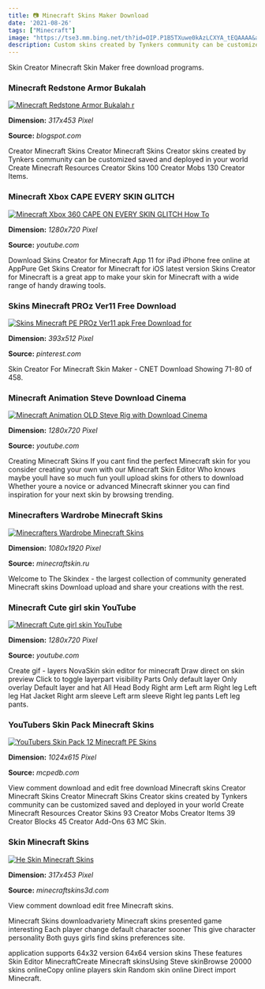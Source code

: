 ```yaml
---
title: 📷 Minecraft Skins Maker Download
date: '2021-08-26'
tags: ["Minecraft"]
image: "https://tse3.mm.bing.net/th?id=OIP.P1B5TXuwe0kAzLCXYA_tEQAAAA&amp;pid=15.1"
description: Custom skins created by Tynkers community can be customized saved and deployed in your world Create Minecraft Resources Custom Skins 284 Custom Mobs 167 Cust
---
```




Skin Creator Minecraft Skin Maker free download programs.



### Minecraft Redstone Armor Bukalah 

[![Minecraft Redstone Armor  Bukalah r](https://lh6.googleusercontent.com/proxy/ICFBBVOJKx_dL1coyxMRfnhQR_CzrAsF6y_efWZVZmPnbLTfOZzmjtWbZgBZGTHJvUyNSlPaan_Y9sL8h1_BPahM90swW5_3uuCOIaeyOBlf0GjzsoBpcxEWhskPbGKMGipxJrVDHzGrGHw5-id7FP9q8oWsp5sSWwKhEvFgb5nQ4VP7e94ceEPikhDi=w1200-h630-p-k-no-nu)](https://lh6.googleusercontent.com/proxy/ICFBBVOJKx_dL1coyxMRfnhQR_CzrAsF6y_efWZVZmPnbLTfOZzmjtWbZgBZGTHJvUyNSlPaan_Y9sL8h1_BPahM90swW5_3uuCOIaeyOBlf0GjzsoBpcxEWhskPbGKMGipxJrVDHzGrGHw5-id7FP9q8oWsp5sSWwKhEvFgb5nQ4VP7e94ceEPikhDi=w1200-h630-p-k-no-nu)


**Dimension:** _317x453 Pixel_ 

**Source:** _blogspot.com_ 


Creator Minecraft Skins Creator Minecraft Skins Creator skins created by Tynkers community can be customized saved and deployed in your world Create Minecraft Resources Creator Skins 100 Creator Mobs 130 Creator Items.


### Minecraft Xbox CAPE EVERY SKIN GLITCH 

[![Minecraft Xbox 360 CAPE ON EVERY SKIN GLITCH How To ](https://i.ytimg.com/vi/t-jKqEYxiwI/maxresdefault.jpg)](https://i.ytimg.com/vi/t-jKqEYxiwI/maxresdefault.jpg)


**Dimension:** _1280x720 Pixel_ 

**Source:** _youtube.com_ 


Download Skins Creator for Minecraft App 11 for iPad iPhone free online at AppPure Get Skins Creator for Minecraft for iOS latest version Skins Creator for Minecraft is a great app to make your skin for Minecraft with a wide range of handy drawing tools.


### Skins Minecraft PROz Ver11 Free Download 

[![Skins Minecraft PE PROz Ver11 apk Free Download for ](https://i.pinimg.com/736x/3e/3b/bf/3e3bbf7300adf664003e39e9b4d53732--skins-minecraft-minecraft-pe.jpg)](https://i.pinimg.com/736x/3e/3b/bf/3e3bbf7300adf664003e39e9b4d53732--skins-minecraft-minecraft-pe.jpg)


**Dimension:** _393x512 Pixel_ 

**Source:** _pinterest.com_ 


Skin Creator For Minecraft Skin Maker - CNET Download Showing 71-80 of 458.


### Minecraft Animation Steve Download Cinema 

[![Minecraft Animation  OLD Steve Rig with Download Cinema ](http://i.ytimg.com/vi/ZIw4SzjKKQs/maxresdefault.jpg)](http://i.ytimg.com/vi/ZIw4SzjKKQs/maxresdefault.jpg)


**Dimension:** _1280x720 Pixel_ 

**Source:** _youtube.com_ 


Creating Minecraft Skins If you cant find the perfect Minecraft skin for you consider creating your own with our Minecraft Skin Editor Who knows maybe youll have so much fun youll upload skins for others to download Whether youre a novice or advanced Minecraft skinner you can find inspiration for your next skin by browsing trending.


### Minecrafters Wardrobe Minecraft Skins

[![Minecrafters Wardrobe  Minecraft Skins](http://minecraftskin.ru/wp-content/uploads/2019/02/Screenshot_1549614475.png)](http://minecraftskin.ru/wp-content/uploads/2019/02/Screenshot_1549614475.png)


**Dimension:** _1080x1920 Pixel_ 

**Source:** _minecraftskin.ru_ 


Welcome to The Skindex - the largest collection of community generated Minecraft skins Download upload and share your creations with the rest.


### Minecraft Cute girl skin YouTube

[![Minecraft Cute girl skin  YouTube](https://i.ytimg.com/vi/SF2rBFKTSN0/maxresdefault.jpg)](https://i.ytimg.com/vi/SF2rBFKTSN0/maxresdefault.jpg)


**Dimension:** _1280x720 Pixel_ 

**Source:** _youtube.com_ 


Create gif - layers NovaSkin skin editor for minecraft Draw direct on skin preview Click to toggle layerpart visibility Parts Only default layer Only overlay Default layer and hat All Head Body Right arm Left arm Right leg Left leg Hat Jacket Right arm sleeve Left arm sleeve Right leg pants Left leg pants.


### YouTubers Skin Pack Minecraft Skins

[![YouTubers Skin Pack 12  Minecraft PE Skins](https://mcpedb.com/wp-content/uploads/2018/08/YouTubers-Skin-Pack-1.24-1024x615.jpg)](https://mcpedb.com/wp-content/uploads/2018/08/YouTubers-Skin-Pack-1.24-1024x615.jpg)


**Dimension:** _1024x615 Pixel_ 

**Source:** _mcpedb.com_ 


View comment download and edit free download Minecraft skins Creator Minecraft Skins Creator Minecraft Skins Creator skins created by Tynkers community can be customized saved and deployed in your world Create Minecraft Resources Creator Skins 93 Creator Mobs Creator Items 39 Creator Blocks 45 Creator Add-Ons 63 MC Skin.


### Skin Minecraft Skins

[![He Skin  Minecraft Skins](http://www.minecraftskins3d.com/wp-content/uploads/skins/skin-images/he-skin-5124167/he-skin-5124167-05.png)](http://www.minecraftskins3d.com/wp-content/uploads/skins/skin-images/he-skin-5124167/he-skin-5124167-05.png)


**Dimension:** _317x453 Pixel_ 

**Source:** _minecraftskins3d.com_ 



View comment download edit free Minecraft skins.


Minecraft Skins downloadvariety Minecraft skins presented game interesting Each player change default character sooner This give character personality Both guys girls find skins preferences site.


 application supports 64x32 version 64x64 version skins These features Skin Editor MinecraftCreate Minecraft skinsUsing Steve skinBrowse 20000 skins onlineCopy online players skin Random skin online Direct import Minecraft.




